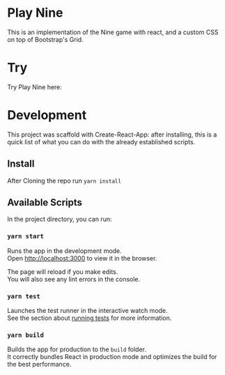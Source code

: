 # Play Nine

This is an implementation of the Nine game with react, and a custom CSS on top of Bootstrap's Grid.

# Try

Try Play Nine here:

# Development

This project was scaffold with Create-React-App: after installing, this is a quick list of what you can do with the already established scripts.

## Install

After Cloning the repo run `yarn install`

## Available Scripts

In the project directory, you can run:

### `yarn start`

Runs the app in the development mode.<br>
Open [http://localhost:3000](http://localhost:3000) to view it in the browser.

The page will reload if you make edits.<br>
You will also see any lint errors in the console.

### `yarn test`

Launches the test runner in the interactive watch mode.<br>
See the section about [running tests](https://facebook.github.io/create-react-app/docs/running-tests) for more information.

### `yarn build`

Builds the app for production to the `build` folder.<br>
It correctly bundles React in production mode and optimizes the build for the best performance.
